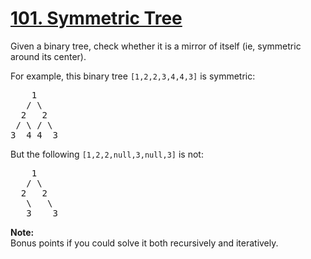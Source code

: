 <h1 class="title__20p2"><a href="https://leetcode-cn.com/problems/symmetric-tree/">101. Symmetric Tree</a></h1>

<div><p>Given a binary tree, check whether it is a mirror of itself (ie, symmetric around its center).</p>

<p>
For example, this binary tree <code>[1,2,2,3,4,4,3]</code> is symmetric:
</p><pre>    1
   / \
  2   2
 / \ / \
3  4 4  3
</pre>
<p></p>
<p>
But the following <code>[1,2,2,null,3,null,3]</code>  is not:<br>
</p><pre>    1
   / \
  2   2
   \   \
   3    3
</pre>
<p></p>

<p>
<b>Note:</b><br>
Bonus points if you could solve it both recursively and iteratively.
</p></div>